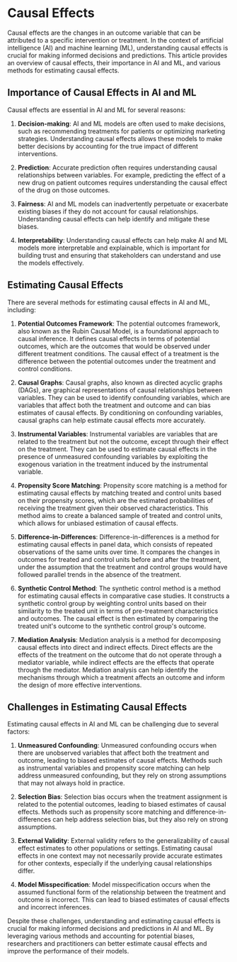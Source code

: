 # Causal Effects

Causal effects are the changes in an outcome variable that can be attributed to a specific intervention or treatment. In the context of artificial intelligence (AI) and machine learning (ML), understanding causal effects is crucial for making informed decisions and predictions. This article provides an overview of causal effects, their importance in AI and ML, and various methods for estimating causal effects.

## Importance of Causal Effects in AI and ML

Causal effects are essential in AI and ML for several reasons:

1. **Decision-making**: AI and ML models are often used to make decisions, such as recommending treatments for patients or optimizing marketing strategies. Understanding causal effects allows these models to make better decisions by accounting for the true impact of different interventions.

2. **Prediction**: Accurate prediction often requires understanding causal relationships between variables. For example, predicting the effect of a new drug on patient outcomes requires understanding the causal effect of the drug on those outcomes.

3. **Fairness**: AI and ML models can inadvertently perpetuate or exacerbate existing biases if they do not account for causal relationships. Understanding causal effects can help identify and mitigate these biases.

4. **Interpretability**: Understanding causal effects can help make AI and ML models more interpretable and explainable, which is important for building trust and ensuring that stakeholders can understand and use the models effectively.

## Estimating Causal Effects

There are several methods for estimating causal effects in AI and ML, including:

1. **Potential Outcomes Framework**: The potential outcomes framework, also known as the Rubin Causal Model, is a foundational approach to causal inference. It defines causal effects in terms of potential outcomes, which are the outcomes that would be observed under different treatment conditions. The causal effect of a treatment is the difference between the potential outcomes under the treatment and control conditions.

2. **Causal Graphs**: Causal graphs, also known as directed acyclic graphs (DAGs), are graphical representations of causal relationships between variables. They can be used to identify confounding variables, which are variables that affect both the treatment and outcome and can bias estimates of causal effects. By conditioning on confounding variables, causal graphs can help estimate causal effects more accurately.

3. **Instrumental Variables**: Instrumental variables are variables that are related to the treatment but not the outcome, except through their effect on the treatment. They can be used to estimate causal effects in the presence of unmeasured confounding variables by exploiting the exogenous variation in the treatment induced by the instrumental variable.

4. **Propensity Score Matching**: Propensity score matching is a method for estimating causal effects by matching treated and control units based on their propensity scores, which are the estimated probabilities of receiving the treatment given their observed characteristics. This method aims to create a balanced sample of treated and control units, which allows for unbiased estimation of causal effects.

5. **Difference-in-Differences**: Difference-in-differences is a method for estimating causal effects in panel data, which consists of repeated observations of the same units over time. It compares the changes in outcomes for treated and control units before and after the treatment, under the assumption that the treatment and control groups would have followed parallel trends in the absence of the treatment.

6. **Synthetic Control Method**: The synthetic control method is a method for estimating causal effects in comparative case studies. It constructs a synthetic control group by weighting control units based on their similarity to the treated unit in terms of pre-treatment characteristics and outcomes. The causal effect is then estimated by comparing the treated unit's outcome to the synthetic control group's outcome.

7. **Mediation Analysis**: Mediation analysis is a method for decomposing causal effects into direct and indirect effects. Direct effects are the effects of the treatment on the outcome that do not operate through a mediator variable, while indirect effects are the effects that operate through the mediator. Mediation analysis can help identify the mechanisms through which a treatment affects an outcome and inform the design of more effective interventions.

## Challenges in Estimating Causal Effects

Estimating causal effects in AI and ML can be challenging due to several factors:

1. **Unmeasured Confounding**: Unmeasured confounding occurs when there are unobserved variables that affect both the treatment and outcome, leading to biased estimates of causal effects. Methods such as instrumental variables and propensity score matching can help address unmeasured confounding, but they rely on strong assumptions that may not always hold in practice.

2. **Selection Bias**: Selection bias occurs when the treatment assignment is related to the potential outcomes, leading to biased estimates of causal effects. Methods such as propensity score matching and difference-in-differences can help address selection bias, but they also rely on strong assumptions.

3. **External Validity**: External validity refers to the generalizability of causal effect estimates to other populations or settings. Estimating causal effects in one context may not necessarily provide accurate estimates for other contexts, especially if the underlying causal relationships differ.

4. **Model Misspecification**: Model misspecification occurs when the assumed functional form of the relationship between the treatment and outcome is incorrect. This can lead to biased estimates of causal effects and incorrect inferences.

Despite these challenges, understanding and estimating causal effects is crucial for making informed decisions and predictions in AI and ML. By leveraging various methods and accounting for potential biases, researchers and practitioners can better estimate causal effects and improve the performance of their models.
